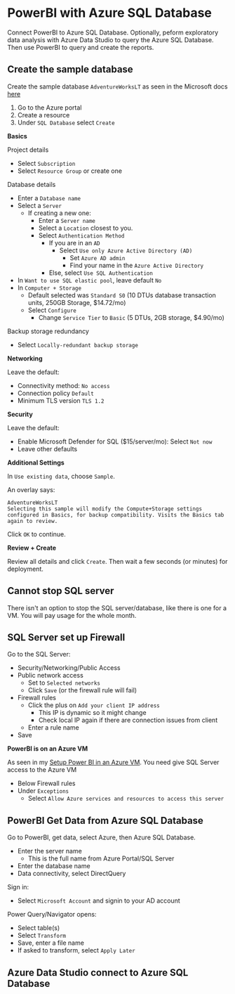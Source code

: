 # PowerBI with Azure SQL Database

Connect PowerBI to Azure SQL Database. Optionally, peform exploratory data analysis with Azure Data Studio to query the Azure SQL Database. Then use PowerBI to query and create the reports.

## Create the sample database

Create the sample database `AdventureWorksLT` as seen in the Microsoft docs [here](https://learn.microsoft.com/en-us/sql/samples/adventureworks-install-configure?view=sql-server-ver16&tabs=ssms)

1. Go to the Azure portal
2. Create a resource
3. Under `SQL Database` select `Create`

**Basics**

Project details

* Select `Subscription`
* Select `Resource Group` or create one

Database details

* Enter a `Database name`
* Select a `Server`
  * If creating a new one:
    * Enter a `Server name`
    * Select a `Location` closest to you.
    * Select `Authentication Method`
      * If you are in an `AD`
        * Select `Use only Azure Active Directory (AD)`
          * Set `Azure AD admin`
          * Find your name in the `Azure Active Directory`
      * Else, select `Use SQL Authentication`
* In `Want to use SQL elastic pool`, leave default `No`
* In `Computer + Storage`
  * Default selected was `Standard S0` (10 DTUs database transaction units, 250GB Storage, $14.72/mo)
  * Select `Configure`
    * Change `Service Tier` to `Basic` (5 DTUs, 2GB storage, $4.90/mo)

Backup storage redundancy

* Select `Locally-redundant backup storage`

**Networking**

Leave the default:

* Connectivity method: `No access`
* Connection policy `Default`
* Minimum TLS version `TLS 1.2`

**Security**

Leave the default:

* Enable Microsoft Defender for SQL ($15/server/mo): Select `Not now`
* Leave other defaults

**Additional Settings**

In `Use existing data`, choose `Sample`.

An overlay says:

    AdventureWorksLT
    Selecting this sample will modify the Compute+Storage settings configured in Basics, for backup compatibility. Visits the Basics tab again to review.

Click `OK` to continue.

**Review + Create**

Review all details and click `Create`. Then wait a few seconds (or minutes) for deployment.

## Cannot stop SQL server

There isn't an option to stop the SQL server/database, like there is one for a VM. You will pay usage for the whole month.

## SQL Server set up Firewall

Go to the SQL Server:

* Security/Networking/Public Access
* Public network access
  * Set to `Selected networks`
  * Click `Save` (or the firewall rule will fail)
* Firewall rules
  * Click the plus on `Add your client IP address`
    * This IP is dynamic so it might change
    * Check local IP again if there are connection issues from client
  * Enter a rule name
* Save

**PowerBI is on an Azure VM**

As seen in my [Setup Power BI in an Azure VM](setup-powerbi-in-azure-vm.md). You need give SQL Server access to the Azure VM

* Below Firewall rules
* Under `Exceptions`
  * Select `Allow Azure services and resources to access this server`


## PowerBI Get Data from Azure SQL Database

Go to PowerBI, get data, select Azure, then Azure SQL Database.

* Enter the server name
  * This is the full name from Azure Portal/SQL Server
* Enter the database name
* Data connectivity, select DirectQuery
  
Sign in:

* Select `Microsoft Account` and signin to your AD account

Power Query/Navigator opens:

* Select table(s)
* Select `Transform`
* Save, enter a file name
* If asked to transform, select `Apply Later`

## Azure Data Studio connect to Azure SQL Database


